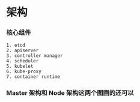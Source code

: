 # 架构

### 核心组件

```
1. etcd
2. apiserver 
3. controller manager 
4. scheduler 
5. kubelet
6. kube-proxy
7. container runtime
```

### Master 架构和 Node 架构这两个图画的还可以

